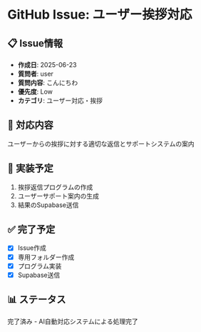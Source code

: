 # GitHub Issue: ユーザー挨拶対応

## 📋 Issue情報
- **作成日**: 2025-06-23
- **質問者**: user
- **質問内容**: こんにちわ
- **優先度**: Low
- **カテゴリ**: ユーザー対応・挨拶

## 🎯 対応内容
ユーザーからの挨拶に対する適切な返信とサポートシステムの案内

## 📝 実装予定
1. 挨拶返信プログラムの作成
2. ユーザーサポート案内の生成
3. 結果のSupabase送信

## ✅ 完了予定
- [x] Issue作成
- [x] 専用フォルダー作成
- [x] プログラム実装
- [x] Supabase送信

## 📊 ステータス
完了済み - AI自動対応システムによる処理完了
